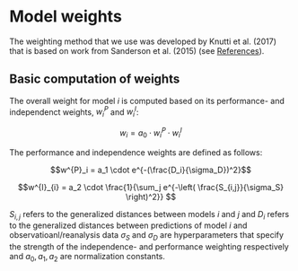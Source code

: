# Model weights

The weighting method that we use was developed by Knutti et al. (2017) that is based on work from Sanderson et al. (2015) (see [References](@ref)).

## Basic computation of weights
 
The overall weight for model $i$ is computed based on its performance- and independenct weights, $w^P_i$ and $w^I_i$:

```math
w_i = a_0 \cdot w^P_i \cdot w^I_i 
```

The performance and independence weights are defined as follows: 

```math
w^{P}_i = a_1 \cdot e^{-(\frac{D_i}{\sigma_D})^2}
```

```math
w^{I}_{i} = a_2 \cdot \frac{1}{\sum_j e^{-\left( \frac{S_{i,j}}{\sigma_S} \right)^2}} 
```

$S_{i,j}$ refers to the generalized distances between models $i$ and $j$ and $D_i$ refers to the generalized distances between predictions of model $i$ and observatioanl/reanalysis data
$\sigma_S$ and $\sigma_D$ are hyperparameters that specify the strength of the independence- and performance weighting respectively and $a_0, a_1, a_2$ are normalization constants.

